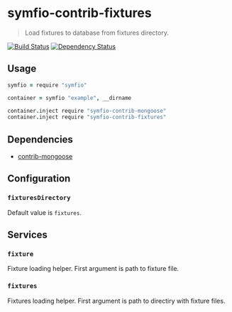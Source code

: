 # symfio-contrib-fixtures

> Load fixtures to database from fixtures directory.

[![Build Status](http://teamcity.rithis.com/httpAuth/app/rest/builds/buildType:id:bt14,branch:master/statusIcon?guest=1)](http://teamcity.rithis.com/viewType.html?buildTypeId=bt14&guest=1)
[![Dependency Status](https://gemnasium.com/symfio/symfio-contrib-fixtures.png)](https://gemnasium.com/symfio/symfio-contrib-fixtures)

## Usage

```coffee
symfio = require "symfio"

container = symfio "example", __dirname

container.inject require "symfio-contrib-mongoose"
container.inject require "symfio-contrib-fixtures"
```

## Dependencies

* [contrib-mongoose](https://github.com/symfio/symfio-contrib-mongoose)

## Configuration

### `fixturesDirectory`

Default value is `fixtures`.

## Services

### `fixture`

Fixture loading helper. First argument is path to fixture file.

### `fixtures`

Fixtures loading helper. First argument is path to directiry with fixture files.
